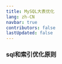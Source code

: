 ```yaml
---
title: MySQL大表优化
lang: zh-CN
navbar: true
contributors: false
lastUpdated: false
---
```


### sql和索引优化原则




